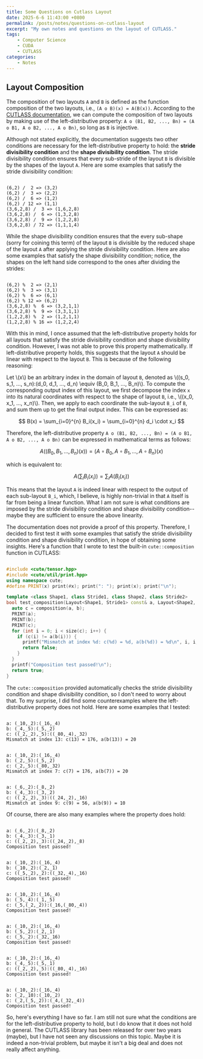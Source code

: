 ```yaml
---
title: Some Questions on Cutlass Layout
date: 2025-6-6 11:43:00 +0800
permalink: /posts/notes/questions-on-cutlass-layout
excerpt: "My own notes and questions on the layout of CUTLASS."
tags: 
    - Computer Science
    - CUDA
    - CUTLASS
categories: 
    - Notes
---
```


## Layout Composition

The composition of two layouts `A` and `B` is defined as the function composition of the two layouts, i.e., `(A o B)(x) = A(B(x))`. According to the [CUTLASS documentation](https://github.com/NVIDIA/cutlass/blob/main/media/docs/cpp/cute/02_layout_algebra.md), we can compute the composition of two layouts by making use of the left-distributive property: `A o (B1, B2, ..., Bn) = (A o B1, A o B2, ..., A o Bn)`, so long as `B` is injective.

Although not stated explicitly, the documentation suggests two other conditions are necessary for the left-distributive property to hold: the **stride divisibility condition** and the **shape divisibility condition**. The stride divisibility condition ensures that every sub-stride of the layout `B` is divisible by the shapes of the layout `A`. Here are some examples that satisfy the stride divisibility condition:

```text

(6,2) /  2 => (3,2)
(6,2) /  3 => (2,2)
(6,2) /  6 => (1,2)
(6,2) / 12 => (1,1)
(3,6,2,8) /  3 => (1,6,2,8)
(3,6,2,8) /  6 => (1,3,2,8)
(3,6,2,8) /  9 => (1,2,2,8)
(3,6,2,8) / 72 => (1,1,1,4)
```

While the shape divisibility condition ensures that the every sub-shape (sorry for coining this term) of the layout `B` is divisible by the reduced shape of the layout `A` after applying the stride divisibility condition. Here are also some examples that satisfy the shape divisibility condition; notice, the shapes on the left hand side correspond to the ones after dividing the strides:

```text

(6,2) %  2 => (2,1)
(6,2) %  3 => (3,1)
(6,2) %  6 => (6,1)
(6,2) % 12 => (6,2)
(3,6,2,8) %  6 => (3,2,1,1)
(3,6,2,8) %  9 => (3,3,1,1)
(1,2,2,8) %  2 => (1,2,1,1)
(1,2,2,8) % 16 => (1,2,2,4)
```

With this in mind, I once assumed that the left-distributive property holds for all layouts that satisfy the stride divisibility condition and shape divisibility condition. However, I was not able to prove this property mathematically. If left-distributive property holds, this suggests that the layout `A` should be linear with respect to the layout `B`. This is because of the following reasoning:

Let \\(x\\) be an arbitrary index in the domain of layout `B`, denoted as \\((s_0, s_1, ..., s_n):(d_0, d_1, ..., d_n) \equiv (B_0, B_1, ..., B_n)\\). To compute the corresponding output index of this layout, we first decompose the index `x` into its natural coordinates with respect to the shape of layout `B`, i.e., \\((x_0, x_1, ..., x_n)\\). Then, we apply to each coordinate the sub-layout `B_i` of `B`, and sum them up to get the final output index. This can be expressed as:

$$
B(x) = \sum_{i=0}^{n} B_i(x_i) = \sum_{i=0}^{n} d_i \cdot x_i
$$

Therefore, the left-distributive property `A o (B1, B2, ..., Bn) = (A o B1, A o B2, ..., A o Bn)` can be expressed in mathematical terms as follows:

$$
A((B_0, B_1, ..., B_n)(x)) = (A \circ B_0, A \circ B_1, ..., A \circ B_n)(x)
$$

which is equivalent to:

$$
A \left(\sum_i B_i(x_i) \right) = \sum_i A(B_i(x_i))
$$

This means that the layout `A` is indeed linear with respect to the output of each sub-layout `B_i`, which, I believe, is highly non-trivial in that `A` itself is far from being a linear function. What I am not sure is what conditions are imposed by the stride divisibility condition and shape divisibility condition--maybe they are sufficient to ensure the above linearity.

The documentation does not provide a proof of this property. Therefore, I decided to first test it with some examples that satisfy the stride divisibility condition and shape divisibility condition, in hope of obtaining some insights. Here's a function that I wrote to test the built-in `cute::composition` function in CUTLASS:

```cpp

#include <cute/tensor.hpp>
#include <cute/util/print.hpp>
using namespace cute;
#define PRINT(x) print(#x); print(": "); print(x); print("\n");

template <class Shape1, class Stride1, class Shape2, class Stride2>
bool test_composition(Layout<Shape1, Stride1> const& a, Layout<Shape2, Stride2> const& b){
  auto c = composition(a, b);
  PRINT(a);
  PRINT(b);
  PRINT(c);
  for (int i = 0; i < size(c); i++) {
    if (c(i) != a(b(i))) {
      printf("Mismatch at index %d: c(%d) = %d, a(b(%d)) = %d\n", i, i, c(i), i, a(b(i)));
      return false;
    }
  }
  printf("Composition test passed!\n");
  return true;
}
```

The `cute::composition` provided automatically checks the stride divisibility condition and shape divisibility condition, so I don't need to worry about that. To my surprise, I did find some counterexamples where the left-distributive property does not hold. Here are some examples that I tested:

```text

a: (_10,_2):(_16,_4)
b: (_4,_5):(_5,_2)
c: ((_2,_2),_5):((_80,_4),_32)
Mismatch at index 13: c(13) = 176, a(b(13)) = 20
```

```text

a: (_10,_2):(_16,_4)
b: (_2,_5):(_5,_2)
c: (_2,_5):(_80,_32)
Mismatch at index 7: c(7) = 176, a(b(7)) = 20
```

```text

a: (_6,_2):(_8,_2)
b: (_4,_3):(_3,_2)
c: ((_2,_2),_3):((_24,_2),_16)
Mismatch at index 9: c(9) = 56, a(b(9)) = 10
```

Of course, there are also many examples where the property does hold:

```text

a: (_6,_2):(_8,_2)
b: (_4,_3):(_3,_1)
c: ((_2,_2),_3):((_24,_2),_8)
Composition test passed!
```

```text

a: (_10,_2):(_16,_4)
b: (_10,_2):(_2,_1)
c: ((_5,_2),_2):((_32,_4),_16)
Composition test passed!
```

```text

a: (_10,_2):(_16,_4)
b: (_5,_4):(_1,_5)
c: (_5,(_2,_2)):(_16,(_80,_4))
Composition test passed!
```

```text

a: (_10,_2):(_16,_4)
b: (_5,_2):(_2,_1)
c: (_5,_2):(_32,_16)
Composition test passed!
```

```text

a: (_10,_2):(_16,_4)
b: (_4,_5):(_5,_1)
c: ((_2,_2),_5):((_80,_4),_16)
Composition test passed!
```

```text

a: (_10,_2):(_16,_4)
b: (_2,_10):(_10,_2)
c: (_2,(_5,_2)):(_4,(_32,_4))
Composition test passed!
```

So, here's everything I have so far. I am still not sure what the conditions are for the left-distributive property to hold, but I do know that it does not hold in general. The CUTLASS library has been released for over two years (maybe), but I have not seen any discussions on this topic. Maybe it is indeed a non-trivial problem, but maybe it isn't a big deal and does not really affect anything.

<script src="https://giscus.app/client.js"
        data-repo="bowenyu066/bowenyu066.github.io"
        data-repo-id="R_kgDOOSbJ2A"
        data-category="Announcements"
        data-category-id="DIC_kwDOOSbJ2M4CsmZz"
        data-mapping="pathname"
        data-strict="0"
        data-reactions-enabled="1"
        data-emit-metadata="0"
        data-input-position="bottom"
        data-theme="light"
        data-lang="en"
        crossorigin="anonymous"
        async>
</script>